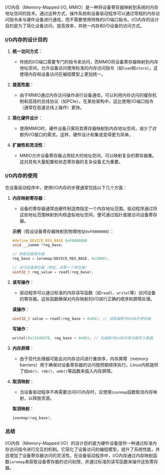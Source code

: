 I/O内存（Memory-Mapped I/O, MMIO）是一种将设备寄存器映射到系统的内存地址空间的技术。通过这种方式，操作系统和设备驱动程序可以通过常规的内存访问指令来与硬件设备进行通信，而不需要使用特殊的I/O端口指令。I/O内存的设计目的是为了简化设备访问，提高效率，并统一内存和I/O设备的访问方式。

### I/O内存的设计目的

1. **统一访问方式**：
    - 传统的I/O端口需要专门的指令来访问，而MMIO将设备寄存器映射到内存地址空间，允许设备访问使用标准的内存访问指令（如`load`和`store`）。这使得内存和设备访问在编程模型上更加统一。

2. **提高性能**：
    - 由于MMIO通过内存访问操作进行设备通信，可以利用内存访问的缓存机制和高效的总线协议（如PCIe）。在某些架构中，这比使用I/O端口指令（通常在低速总线上操作）更快。

3. **简化硬件设计**：
    - 使用MMIO时，硬件设备只需将其寄存器映射到内存地址空间，减少了对额外I/O接口的需求。这样，硬件设计和集成变得更为简单。

4. **扩展性和灵活性**：
    - MMIO允许设备寄存器占用较大的地址空间，可以映射复杂的寄存器集。这对具有大量配置和状态寄存器的复杂设备尤为重要。

### I/O内存的使用

在设备驱动程序中，使用I/O内存的步骤通常包括以下几个方面：

1. **内存映射寄存器**：
    - 设备的寄存器通常由硬件制造商指定一个内存地址范围。驱动程序通过将这些地址范围映射到内核虚拟地址空间，便可通过指针直接访问设备寄存器。

   **示例**（假设设备寄存器映射到物理地址`0xF0000000`）：
   ```c
   #define DEVICE_REG_BASE 0xF0000000
   void __iomem *reg_base;

   // 映射设备寄存器
   reg_base = ioremap(DEVICE_REG_BASE, 0x1000);

   // 访问设备寄存器（例如，读第一个寄存器）
   uint32_t reg_value = readl(reg_base);
   ```

2. **读写操作**：
    - 驱动程序可以通过标准的内存读写函数（如`readl`、`writel`等）访问设备的寄存器。这些函数确保对内存映射的I/O进行正确的顺序和屏障处理。

   **读操作**：
   ```c
   uint32_t value = readl(reg_base + 0x04); // 读取偏移为0x04的寄存器
   ```

   **写操作**：
   ```c
   writel(0x12345678, reg_base + 0x08); // 向偏移为0x08的寄存器写入数据
   ```

3. **内存屏障**：
    - 由于现代处理器可能会对内存访问进行重排序，内存屏障（memory barriers）用于确保对设备寄存器的访问按预期顺序执行。Linux内核提供了如`mb()`、`rmb()`、`wmb()`等函数来插入内存屏障。

4. **取消映射**：
    - 当设备驱动程序不再需要访问I/O内存时，应使用`iounmap`函数取消内存映射，以释放资源。

   **取消映射**：
   ```c
   iounmap(reg_base);
   ```

### 总结

I/O内存（Memory-Mapped I/O）的设计目的是为硬件设备提供一种通过标准内存访问指令进行交互的机制。它简化了设备访问的编程模型，提升了系统性能，并且增加了设备寄存器访问的灵活性。在设备驱动程序中，I/O内存通过内存映射函数`ioremap`来获取设备寄存器的访问权限，并通过标准的读写函数来操作这些寄存器。